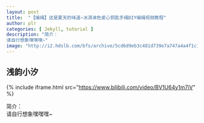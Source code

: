 ```yaml
---
layout: post
title:  "【编绳】这是夏天的味道~冰淇淋色爱心钥匙手绳DIY编绳视频教程"
author: plr
categories: [ Jekyll, tutorial ]
description: "简介：
请自行想象嘿嘿嘿~"
image: "http://i2.hdslb.com/bfs/archive/5cd6d9eb3c481d739e7a747a4a4f1c12579b0b74.jpg"
---
```

## 浅韵小汐

{% include iframe.html src="https://www.bilibili.com/video/BV1U64y1m7iV" %}

简介：<br>请自行想象嘿嘿嘿~

